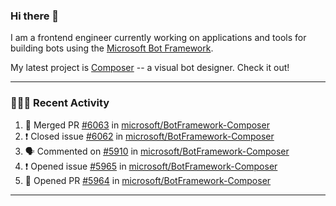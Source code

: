 ### Hi there 👋

I am a frontend engineer currently working on applications and tools for building bots using the [Microsoft Bot Framework](https://dev.botframework.com/).

My latest project is [Composer](https://github.com/microsoft/BotFramework-Composer) -- a visual bot designer. Check it out!

---

### 👨🏻‍💻 Recent Activity

<!--START_SECTION:activity-->
1. 🎉 Merged PR [#6063](https://github.com/microsoft/BotFramework-Composer/pull/6063) in [microsoft/BotFramework-Composer](https://github.com/microsoft/BotFramework-Composer)
2. ❗️ Closed issue [#6062](https://github.com/microsoft/BotFramework-Composer/issues/6062) in [microsoft/BotFramework-Composer](https://github.com/microsoft/BotFramework-Composer)
3. 🗣 Commented on [#5910](https://github.com/microsoft/BotFramework-Composer/issues/5910) in [microsoft/BotFramework-Composer](https://github.com/microsoft/BotFramework-Composer)
4. ❗️ Opened issue [#5965](https://github.com/microsoft/BotFramework-Composer/issues/5965) in [microsoft/BotFramework-Composer](https://github.com/microsoft/BotFramework-Composer)
5. 💪 Opened PR [#5964](https://github.com/microsoft/BotFramework-Composer/pull/5964) in [microsoft/BotFramework-Composer](https://github.com/microsoft/BotFramework-Composer)
<!--END_SECTION:activity-->

---

<!--
**a-b-r-o-w-n/a-b-r-o-w-n** is a ✨ _special_ ✨ repository because its `README.md` (this file) appears on your GitHub profile.

Here are some ideas to get you started:

- 🔭 I’m currently working on ...
- 🌱 I’m currently learning ...
- 👯 I’m looking to collaborate on ...
- 🤔 I’m looking for help with ...
- 💬 Ask me about ...
- 📫 How to reach me: ...
- 😄 Pronouns: ...
- ⚡ Fun fact: ...
-->
